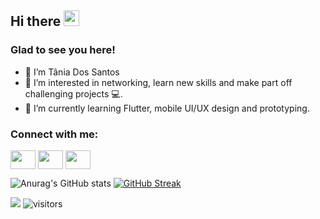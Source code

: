 <!-- welcome message -->
<h2>Hi there <img src="https://media.giphy.com/media/hvRJCLFzcasrR4ia7z/giphy.gif" width="25px"></h2>

<h3>Glad to see you here!</h3>



- 👋 I’m Tânia Dos Santos
- 👀 I’m interested in networking, learn new skills and make part off challenging projects :computer:.
- 🌱 I’m currently learning Flutter, mobile UI/UX design and prototyping.

<h3 align="left">Connect with me:</h3>
<p align="left">
<a href="linkedin.com/in/tânia-dos-santos-a31680b7" target="blank"><img align="center" src="https://cdn.jsdelivr.net/npm/simple-icons@3.0.1/icons/linkedin.svg"  alt="" height="30" width="40" /></a>
<a href="https://www.instagram.com/loreane.santos" target="blank"><img align="center" src="https://cdn.jsdelivr.net/npm/simple-icons@3.0.1/icons/instagram.svg"  alt="" height="30" width="40" /></a>
<a href="https://www.facebook.com/tania.loreane" target="blank"><img align="center" src="https://cdn.jsdelivr.net/npm/simple-icons@3.0.1/icons/facebook.svg" style="color: #4064AC!important;" alt="" height="30" width="40" /></a>
</p>



 ![Anurag's GitHub stats](https://github-readme-stats.vercel.app/api?username=TaniaDosSantos&theme=algolia&show_icons=true)
 [![GitHub Streak](https://github-readme-streak-stats.herokuapp.com/?user=TaniaDosSantos)](https://git.io/streak-stats)
 


![](https://komarev.com/ghpvc/?username=your-github-TaniaDosSantos)
 ![visitors](https://visitor-badge.glitch.me/badge?page_id=TaniaDosSantos.id)
 





<!---
TaniaDosSantos/TaniaDosSantos is a ✨ special ✨ repository because its `README.md` (this file) appears on your GitHub profile.
You can click the Preview link to take a look at your changes.

<h3 align="left">Languages and Tools:</h3>
<p align="left"> <a href="https://www.cprogramming.com/" target="_blank">

<a href="https://www.figma.com/" target="_blank"> <img src="https://www.vectorlogo.zone/logos/figma/figma-icon.svg" alt="figma" width="40" height="40"/> </a>
<a href="https://flutter.dev" target="_blank"> <img src="https://www.vectorlogo.zone/logos/flutterio/flutterio-icon.svg" alt="flutter" width="40" height="40"/> </a> 


</p>
--->
